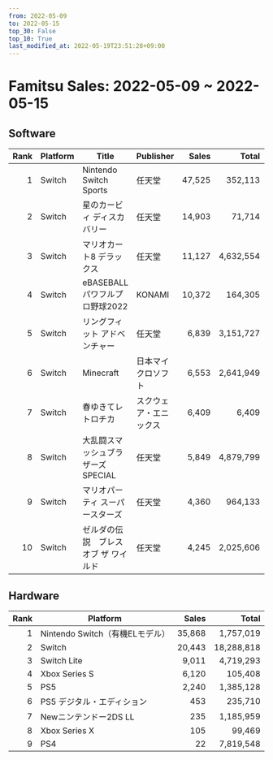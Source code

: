 ```yaml
---
from: 2022-05-09
to: 2022-05-15
top_30: False
top_10: True
last_modified_at: 2022-05-19T23:51:28+09:00
---
```

# Famitsu Sales: 2022-05-09 ~ 2022-05-15
## Software
| Rank | Platform | Title | Publisher | Sales | Total | Rate | New |
| -: | -- | -- | -- | -: | -: | -: | -- |
| 1 | Switch | Nintendo Switch Sports | 任天堂 | 47,525 | 352,113 |  |  |
| 2 | Switch | 星のカービィ ディスカバリー | 任天堂 | 14,903 | 71,714 |  |  |
| 3 | Switch | マリオカート8 デラックス | 任天堂 | 11,127 | 4,632,554 |  |  |
| 4 | Switch | eBASEBALLパワフルプロ野球2022 | KONAMI | 10,372 | 164,305 |  |  |
| 5 | Switch | リングフィット アドベンチャー | 任天堂 | 6,839 | 3,151,727 |  |  |
| 6 | Switch | Minecraft | 日本マイクロソフト | 6,553 | 2,641,949 |  |  |
| 7 | Switch | 春ゆきてレトロチカ | スクウェア・エニックス | 6,409 | 6,409 |  | **New** |
| 8 | Switch | 大乱闘スマッシュブラザーズ SPECIAL | 任天堂 | 5,849 | 4,879,799 |  |  |
| 9 | Switch | マリオパーティ スーパースターズ | 任天堂 | 4,360 | 964,133 |  |  |
| 10 | Switch | ゼルダの伝説　ブレス オブ ザ ワイルド | 任天堂 | 4,245 | 2,025,606 |  |  |

## Hardware
| Rank | Platform | Sales | Total |
| -: | -- | -: | -: |
| 1 | Nintendo Switch（有機ELモデル） | 35,868 | 1,757,019 |
| 2 | Switch | 20,443 | 18,288,818 |
| 3 | Switch Lite | 9,011 | 4,719,293 |
| 4 | Xbox Series S | 6,120 | 105,408 |
| 5 | PS5 | 2,240 | 1,385,128 |
| 6 | PS5 デジタル・エディション | 453 | 235,710 |
| 7 | Newニンテンドー2DS LL | 235 | 1,185,959 |
| 8 | Xbox Series X | 105 | 99,469 |
| 9 | PS4 | 22 | 7,819,548 |
